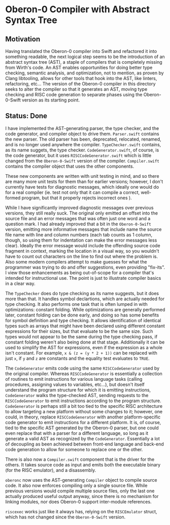 #  Oberon-0 Compiler with Abstract Syntax Tree
## Motivation
Having translated the Oberon-0 compiler into Swift and refactored it into something readable, the next logical step seems to be the introduction of an abstract syntax tree (AST), a staple of compilers that is completely missing from Wirth's code.   An AST enables opportunities for doing better type checking, semantic analysis, and optimization, not to mention, as proven by Clang libtooling, allows for other tools that hook into the AST, like linters, refactoring, etc...  The version of the Oberon-0 compiler in this directory seeks to alter the compiler so that it generates an AST, moving type checking and RISC code generation to separate phases using the Oberon-0-Swift version as its starting point.

## Status: Done
I have implemented the AST-generating parser, the type checker, and the code generator, and compiler object to drive them. `Parser.swift` contains the new parser.  The old parser has been, deprecated, relocated, renamed, and is no longer used anywhere the compiler. `TypeChecker.swift` contains, as its name suggets, the type checker.  `CodeGenerator.swift`, of course, is the code generator, but it uses `RISCCodeGenerator.swift` which is little changed from the `Oberon-0-Swift` version of the compiler. `Compiler.swift` contains the compiler object that uses the other components.

These new components are written with unit testing in mind, and so there are many more unit tests for them than for earlier versions; however, I don't currently have tests for diagnostic messages, which ideally one would do for a real compiler (ie.  test not only that it can compile a correct, well-formed program, but that it properly rejects incorrect ones ).  

While I have significantly improved diagnostic messages over previous versions, they still really suck.   The original only emitted an offset into the source file and an error messages that was often just one word and a question mark. I had already improved that a bit in the `Oberon-0-Swift` version, emitting more informative messages that include name the source file name with line and column numbers (each tab counts as 1 column, though, so using them for indentation can make the error messages less clear).   Ideally the error message would include the offending source code fragment in context, marking the location in a visual way, so you wouldn't have to count out characters on the line to find out where the problem is.  Also some modern compilers attempt to make guesses for what the programmer was trying to do and offer suggestions, even providing "fix-its".   I view those enhancements as being out-of-scope for a compiler that's intended for instructional use.  The point is just to illustrate compiler basics in a clear way.

The `TypeChecker` does do type checking as its name suggests, but it does more than that.  It handles symbol declartions, which are actually needed for type checking.  It also performs one task that is often lumped in with optimizations: constant folding.  While optimizations are generally performed later, constant folding can be done early, and doing so has some benefits for symbol definition and type checking.  It allows identification of identical types such as arrays that might have been declared using different constant expressions for their sizes, but that evaluate to be the same size.  Such types would not appear to be the same during the type checking pass, if constant folding weren't also being done at that stage.  Additionally it can be used to simplify the AST for expressions, even if the expression as a whole isn't constant.  For example, `x & (z = (y * 2 + 1))`  can be replaced with just `x`, if `y` and `z` are constants and the equality test evaluates to `TRUE`.  

The `CodeGenerator` emits code using the same `RISCCodeGenerator` used by the original compiler.  Whereas `RISCCodeGenerator` is essentially a collection of routines to emit instructions for various language tasks (calling procedures, assigning values to variables, etc...), but doesn't itself understand the program structure for which it is emitting instructions,  `CodeGenerator` walks the type-checked AST, sending requests to the `RISCCodeGenerator` to emit instructions according to the program structure.   `CodeGenerator` is perhaps still a bit too tied to the specific RISC architecture to allow targeting a new platform without some changes to it; however, one could, in theory, replace `RISCCodeGenerator` with another platform-specific code generator to emit instructions for a different platform.  It is, of course, tied to the specific AST generated by the Oberon-0 parser, but one could even replace that with a parser for a different language, so long as it generate a valid AST as recognized by the `CodeGenerator`.  Essentially a lot of decoupling as been achieved between front-end language and back-end code generation to allow for someone to replace one or the other.

There is also now a `Compiler.swift` component that is the driver for the others.  It takes source code as input and emits both the executable binary (for the RISC emulator), and a disassembly.

`oberonc` now uses the AST-generating `Compiler` object to compile source code.  It also now enforces compiling only a single source file.  While previous versions would compile multiple source files, only the last one actually produced useful output anyway, since there is no mechanism for linking modules, nor does Oberon-0 support inter-module references.

`riscexec` works just like it always has, relying on the `RISCEmulator` struct, which has not changed since the `Oberon-0-Swift` version.
